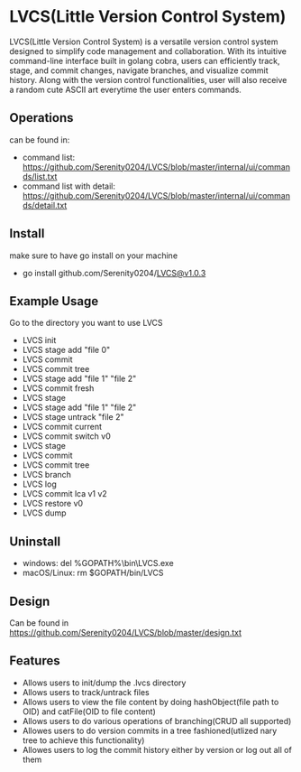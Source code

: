 
# LVCS(Little Version Control System)
LVCS(Little Version Control System) is a versatile version control system designed to simplify code management and collaboration. With its intuitive command-line interface built in golang cobra, users can efficiently track, stage, and commit changes, navigate branches, and visualize commit history. Along with the version control functionalities, user will also receive a random cute ASCII art everytime the user enters commands. 

## Operations
can be found in:
* command list: https://github.com/Serenity0204/LVCS/blob/master/internal/ui/commands/list.txt
* command list with detail: https://github.com/Serenity0204/LVCS/blob/master/internal/ui/commands/detail.txt

## Install
make sure to have go install on your machine
* go install github.com/Serenity0204/LVCS@v1.0.3


## Example Usage
Go to the directory you want to use LVCS
* LVCS init
* LVCS stage add "file 0"
* LVCS commit
* LVCS commit tree
* LVCS stage add "file 1" "file 2"
* LVCS commit fresh
* LVCS stage
* LVCS stage add "file 1" "file 2"
* LVCS stage untrack "file 2"
* LVCS commit current
* LVCS commit switch v0
* LVCS stage
* LVCS commit
* LVCS commit tree
* LVCS branch
* LVCS log
* LVCS commit lca v1 v2
* LVCS restore v0
* LVCS dump


## Uninstall
* windows: del %GOPATH%\bin\LVCS.exe
* macOS/Linux: rm $GOPATH/bin/LVCS


## Design
Can be found in https://github.com/Serenity0204/LVCS/blob/master/design.txt


## Features

- Allows users to init/dump the .lvcs directory
- Allows users to track/untrack files
- Allows users to view the file content by doing hashObject(file path to OID) and catFile(OID to file content)
- Allows users to do various operations of branching(CRUD all supported)
- Allowes users to do version commits in a tree fashioned(utlized nary tree to achieve this functionality)
- Allowes users to log the commit history either by version or log out all of them


